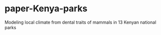 # paper-Kenya-parks
Modeling local climate from dental traits of mammals in 13 Kenyan national parks
